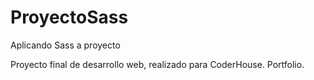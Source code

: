 # ProyectoSass
Aplicando Sass a proyecto

Proyecto final de desarrollo web, realizado para CoderHouse.
Portfolio.
